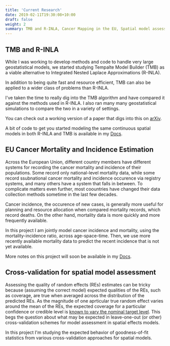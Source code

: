 ```yaml
---
title: 'Current Research'
date: 2019-02-11T19:30:08+10:00
draft: false
weight: 2
summary: TMB and R-INLA, Cancer Mapping in the EU, Spatial model assessment
---
```


## TMB and R-INLA

While I was working to develop methods and code to handle very large geostatistical models, we started studying Tempalte Model Builder (TMB) as a viable alternative to Integrated Nested Laplace Approximations (R-INLA).

In addition to being quite fast and resource efficient, TMB can also be applied to a wider class of problems than R-INLA.

I've taken the time to really dig into the TMB algorithm and have compared it against the methods used in R-INLA. I also ran many many geostatistical simulations to compare the two in a variety of settings.

You can check out a working version of a paper that digs into this on [arXiv](https://arxiv.org/abs/2103.09929).

A bit of code to get you started modeling the same continuous spatial models in both R-INLA and TMB is available in my [Docs](/docs/inla-tmb/).

## EU Cancer Mortality and Incidence Estimation

Across the European Union, different country members have different
systems for recording the cancer mortality and incidence of their
populations. Some record only national-level mortality data, while
some record ssubnational cancer mortality and incidence occurence via
registry systems, and many others have a system that falls in
between. To complicate matters even further, most coountries have
changed their data collection methods sometime in the last few
decades.

Cancer incidence, the occurence of new cases, is generally more useful
for planning and resource allocation when compared mortality records,
which record deaths. On the other hand, mortality data is more quickly
and more frequently available.

In this project I am jointly model cancer incidence and mortality,
using the mortality-incidence ratio, across age-space-time. Then, we
use more recently available mortality data to predict the recent
incidence that is not yet available.

More notes on this project will soon be available in my [Docs](/docs/eu-cancer/).

## Cross-validation for spatial model assessment

Assessing the quality of random effects (REs) estimates can be tricky
because (assuming the correct model) expected qualities of the REs,
such as coverage, are true when averaged across the distribution of
the predicted REs. As the magnitude of one aprticular true random
effect varies around the mean of the REs, the expected coverage for a
particular confidence or credible level is [known to vary the nominal
target level](https://academic.oup.com/biomet/article/105/2/319/4967742). This
begs the question about what may be expected in leave-one-out (or
other) cross-validation schemes for model assessment in spatial
effects models.

In this project I'm studying the expected behavior of goodness-of-fit
statistics from various cross-validation approaches for spatial
models.